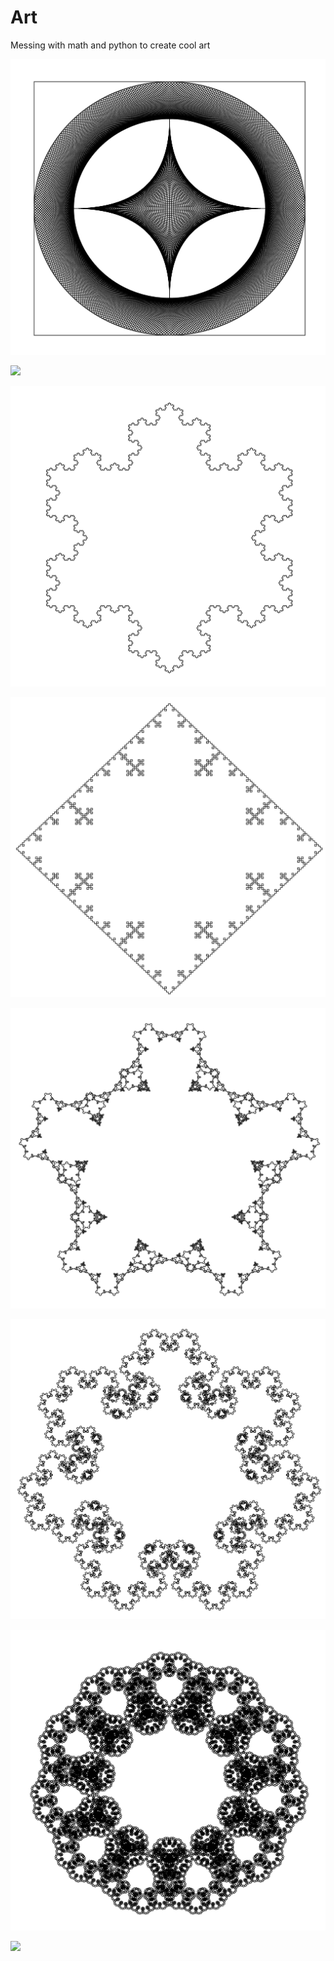 # Art
Messing with math and python to create cool art

![alt text](Images/Stars/outside_star.jpg)

![](Images/Stars/cool_star.jpg)

![](Images/Koch_Fractals/Koch_3-gon.jpg)

![](Images/Koch_Fractals/Koch_4-gon.jpg)

![](Images/Koch_Fractals/Koch_5-gon.jpg)

![](Images/Koch_Fractals/Koch_7-gon.jpg)

![](Images/Koch_Fractals/Koch_11-gon.jpg)

![](Images/Koch_Fractals/Koch_20-gon.jpg)


